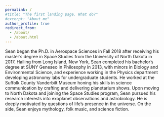 ```yaml
---
permalink: /
#title: "The first landing page. What do?"
#excerpt: "About me"
author_profile: true
redirect_from: 
  - /about/
  - /about.html
---
```



Sean began the Ph.D. in Aerospace Sciences in Fall 2018 after receiving his master’s degree in Space Studies from the University of North Dakota in 2017. Hailing from Long Island, New York, Sean completed his bachelor’s degree at SUNY Geneseo in Philosophy in 2013, with minors in Biology and Environmental Science, and experience working in the Physics department developing astronomy labs for undergraduate students. He worked at the Suffolk County Vanderbilt Museum honing his skills in science communication by crafting and delivering planetarium shows.  Upon moving to North Dakota and joining the Space Studies program, Sean pursued his research interests into exoplanet observations and astrobiology. He is deeply motivated by questions of life’s presence in the universe. On the side, Sean enjoys mythology, folk music, and science fiction.